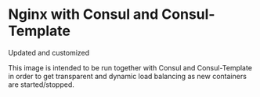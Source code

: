 Nginx with Consul and Consul-Template
====================================

Updated and customized

This image is intended to be run together with Consul and Consul-Template in
order to get transparent and dynamic load balancing as new containers are
started/stopped.


